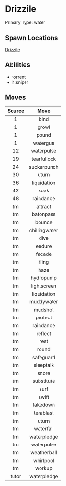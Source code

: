 # Drizzile  
Primary Type: water  
  
## Spawn Locations  
[Drizzile](/data/spawn_presets/drizzile.md)  
  
## Abilities  
  * torrent
  * h:sniper
  
  
## Moves  
  
| Source | Move |  
|:---:|:---:|  
| 1 | bind |  
| 1 | growl |  
| 1 | pound |  
| 1 | watergun |  
| 12 | waterpulse |  
| 19 | tearfullook |  
| 24 | suckerpunch |  
| 30 | uturn |  
| 36 | liquidation |  
| 42 | soak |  
| 48 | raindance |  
| tm | attract |  
| tm | batonpass |  
| tm | bounce |  
| tm | chillingwater |  
| tm | dive |  
| tm | endure |  
| tm | facade |  
| tm | fling |  
| tm | haze |  
| tm | hydropump |  
| tm | lightscreen |  
| tm | liquidation |  
| tm | muddywater |  
| tm | mudshot |  
| tm | protect |  
| tm | raindance |  
| tm | reflect |  
| tm | rest |  
| tm | round |  
| tm | safeguard |  
| tm | sleeptalk |  
| tm | snore |  
| tm | substitute |  
| tm | surf |  
| tm | swift |  
| tm | takedown |  
| tm | terablast |  
| tm | uturn |  
| tm | waterfall |  
| tm | waterpledge |  
| tm | waterpulse |  
| tm | weatherball |  
| tm | whirlpool |  
| tm | workup |  
| tutor | waterpledge |  
  
